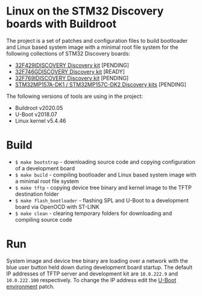 # Linux on the STM32 Discovery boards with Buildroot
The project is a set of patches and configuration files to build bootloader and Linux based system image with a minimal root file system for the following collections of STM32 Discovery boards:
- [32F429IDISCOVERY Discovery kit](https://www.st.com/en/evaluation-tools/32f429idiscovery.html) [PENDING]
- [32F746GDISCOVERY Discovery kit](https://www.st.com/en/evaluation-tools/32f746gdiscovery.html) [READY]
- [32F769IDISCOVERY Discovery kit](https://www.st.com/en/evaluation-tools/32f769idiscovery.html) [PENDING]
- [STM32MP157A-DK1 / STM32MP157C-DK2 Discovery kits](https://www.st.com/en/evaluation-tools/stm32mp157c-dk2.html) [PENDING]

The following versions of tools are using in the project:
- Buildroot v2020.05
- U-Boot v2018.07
- Linux kernel v5.4.46

# Build
- `$ make bootstrap` - downloading source code and copying configuration of a development board
- `$ make build` - compiling bootloader and Linux based system image with a minimal root file system
- `$ make tftp` - copying device tree binary and kernel image to the TFTP destination folder
- `$ make flash_bootloader` - flashing SPL and U-Boot to a development board via OpenOCD with ST-LINK
- `$ make clean` - clearing temporary folders for downloading and compiling source code

# Run
System image and device tree binary are loading over a network with the blue user button held down during development board startup. The default IP addresses of TFTP server and development kit are `10.0.222.9` and `10.0.222.100` respectively. To change the IP address edit the [U-Boot environment](https://github.com/lompal/Linux_STM32-DISCO/blob/master/patch/u-boot_env.patch) patch.
